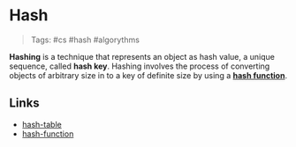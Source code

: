 # Hash
>Tags: #cs #hash #algorythms 
 
 **Hashing** is a technique that represents an object as hash value, a unique sequence, called **hash key**. Hashing involves the process of converting objects of arbitrary size in to a key of definite size by using a [**hash function**](hash-function.md).
 
 

## Links
- [hash-table](hash-table.md)
- [hash-function](hash-function.md)